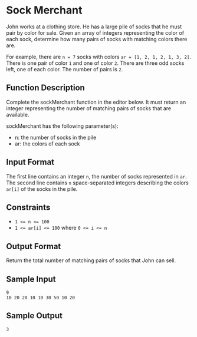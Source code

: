 # Sock Merchant

John works at a clothing store. He has a large pile of socks that he must pair by color for sale. Given an array of integers representing the color of each sock, determine how many pairs of socks with matching colors there are.

For example, there are `n = 7` socks with colors `ar = [1, 2, 1, 2, 1, 3, 2]`. There is one pair of color `1` and one of color `2`. There are three odd socks left, one of each color. The number of pairs is `2`.

## Function Description
Complete the sockMerchant function in the editor below. It must return an integer representing the number of matching pairs of socks that are available.

sockMerchant has the following parameter(s):
- n: the number of socks in the pile
- ar: the colors of each sock

## Input Format
The first line contains an integer `n`, the number of socks represented in `ar`.
The second line contains `n` space-separated integers describing the colors `ar[i]` of the socks in the pile.

## Constraints
- `1 <= n <= 100`
- `1 <= ar[i] <= 100` where `0 <= i <= n`

## Output Format
Return the total number of matching pairs of socks that John can sell.

## Sample Input
```shell
9
10 20 20 10 10 30 50 10 20
```

## Sample Output
```shell
3
```
